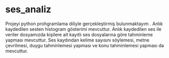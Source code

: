 # ses_analiz
Projeyi python prohgramlama diliyle gerçekleştirmiş bulunmaktayım .
Anlık kaydedilen sesten histogram gösterimi mevcuttur.
Anlık kaydedilen ses ile veriler dosyamızda kişilere ait kayıtlı ses dosyalarına göre tahminleme yapması mevcuttur.
Ses kaydından kelime sayısını söylemesi, metne çevrilmesi, duygu tahminlemesi yapması ve konu tahminlemesi yapması da mevcuttur.
